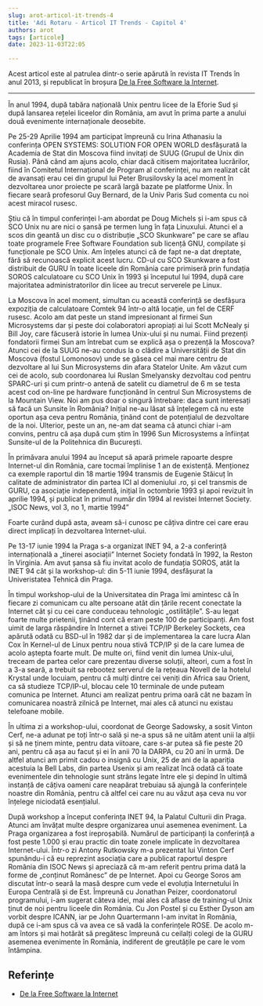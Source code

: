 ```yaml
---
slug: arot-articol-it-trends-4
title: 'Adi Rotaru - Articol IT Trends - Capitol 4'
authors: arot
tags: [articole]
date: 2023-11-03T22:05

---
```


Acest articol este al patrulea dintr-o serie apărută în revista IT Trends
în anul 2013, și republicat în broșura
[De la Free Software la Internet](https://cronica-it.github.io/archive/assets/arot/Brosura_Alex_Rotaru_A5_Tipar.pdf).

<!-- truncate -->

---

În anul 1994, după tabăra națională Unix pentru licee de la Eforie Sud
și după lansarea rețelei liceelor din România, am avut în prima parte a anului două evenimente internaționale deosebite.

Pe 25-29 Aprilie 1994 am participat împreună cu Irina Athanasiu la conferința OPEN SYSTEMS: SOLUTION FOR OPEN WORLD desfășurată la Academia de Stat din Moscova fiind invitați de SUUG (Grupul de Unix din Rusia). Până când am ajuns acolo, chiar dacă citisem majoritatea lucrărilor, fiind în Comitetul Internațional de Program al conferinței, nu am realizat cât de avansați erau cei din grupul lui Peter Brusilovsky la acel moment în dezvoltarea unor proiecte pe scară largă bazate pe platforme Unix. În fiecare seară profesorul Guy Bernard, de la Univ Paris Sud comenta cu noi acest miracol rusesc.

Știu că în timpul conferinței l-am abordat pe Doug Michels și i-am spus că SCO Unix nu
are nici o șansă pe termen lung în fața Linuxului. Atunci el a scos din geantă un disc cu o distribuție „SCO Skunkware” pe care se aflau toate programele Free Software Foundation sub licență GNU, compilate și funcționale pe SCO Unix. Am înțeles atunci că de fapt ne-a dat dreptate, fără să recunoască explicit acest lucru. CD-ul cu SCO Skunkware a fost distribuit de GURU în toate liceele din România care primiseră prin fundația SOROS calculatoare cu SCO Unix în 1993 și începutul lui 1994, după care majoritatea administratorilor din licee au trecut serverele pe Linux.

La Moscova în acel moment, simultan cu această conferință se desfășura expoziția de calculatoare Comtek 94 într-o altă locație, un fel de CERF rusesc. Acolo am dat peste un
stand impresionant al firmei Sun Microsystems dar și peste doi colaboratori apropiați ai lui Scott McNealy și Bill Joy, care făcuseră istorie în lumea Unix-ului și nu numai. Fiind prezenți fondatorii firmei Sun am întrebat cum se explică așa o prezență la Moscova? Atunci cei de la SUUG ne-au condus la o clădire a Universității de Stat din Moscova (fostul Lomonosov) unde se găsea cel mai mare centru de dezvoltare al lui Sun Microsystems din afara Statelor Unite. Am văzut cum cei de acolo, sub coordonarea lui Ruslan Smelyansky dezvoltau cod pentru SPARC-uri și cum printr-o antenă de satelit cu diametrul de 6 m se testa acest cod on-line pe hardware funcționând în centrul Sun Microsystems de la Mountain View. Noi am pus doar o singură întrebare: daca sunt interesați să facă un Sunsite în România? Inițial ne-au lăsat să înțelegem că nu este oportun așa ceva pentru România, ținând cont de potențialul de dezvoltare de la noi. Ulterior, peste un an, ne-am dat seama că atunci chiar i-am convins, pentru că așa după cum știm în 1996 Sun Microsystems a înființat Sunsite-ul de la Politehnica din București.

În primăvara anului 1994 au început să apară primele rapoarte despre Internet-ul din România, care tocmai împlinise 1 an de existență. Menționez ca exemple raportul din 18 martie 1994 transmis de Eugenie Stăicuț în calitate de administrator din partea ICI al domeniului .ro, și cel transmis de GURU, ca asociație independentă, inițial în octombrie 1993 și apoi revizuit în aprilie 1994, și publicat în primul număr din 1994 al revistei Internet Society. „ISOC News, vol 3, no 1, martie 1994”

Foarte curând după asta, aveam să-i cunosc pe câțiva dintre cei care erau direct implicați în dezvoltarea Internet-ului.

Pe 13-17 iunie 1994 la Praga s-a organizat INET 94, a 2-a conferință internațională a „tinerei asociații” Internet Society fondată în 1992, la Reston în Virginia. Am avut șansa să fiu invitat acolo de fundația SOROS, atât la INET 94 cât și la workshop-ul: din 5-11 iunie 1994, desfășurat la Univeristatea Tehnică din Praga.

În timpul workshop-ului de la Universitatea din Praga îmi amintesc că în fiecare zi comunicam cu alte persoane atât din țările recent conectate la Internet cât și cu cei care conduceau tehnologic „ostilitățile”. S-au legat foarte multe prietenii, ținând cont că eram peste 100 de participanți. Am fost uimit de larga răspândire în Internet a stivei TCP/IP Berkeley Sockets, cea apărută odată cu BSD-ul în 1982 dar și de implementarea la care lucra Alan Cox în Kernel-ul de Linux pentru noua stivă TCP/IP și de la care lumea de acolo aștepta foarte mult. De multe ori, fiind venit din lumea Unix-ului, treceam de partea celor care prezentau diverse soluții, alteori, cum a fost în a 3-a seară, a trebuit sa rebootez serverul de la rețeaua Novell de la hotelul Krystal unde locuiam, pentru că mulți dintre cei veniți din Africa sau Orient, ca să studieze TCP/IP-ul, blocau cele 10 terminale de unde puteam comunica pe Internet. Atunci am realizat pentru prima oară cât ne bazam în comunicarea noastră zilnică pe Internet, mai ales că atunci nu existau telefoane mobile.

În ultima zi a workshop-ului, coordonat de George Sadowsky, a sosit Vinton Cerf, ne-a adunat pe toți într-o sală și ne-a spus să ne uităm atent unii la alții și să ne ținem minte, pentru data viitoare, care s-ar putea să fie peste 20 ani, pentru că așa au facut și ei în anii 70 la DARPA, cu 20 ani în urmă. De altfel atunci am primit cadou o insignă cu
Unix, 25 de ani de la apariția acestuia la Bell Labs, din partea Usenix și am realizat încă odată că toate evenimentele din tehnologie sunt strâns legate între ele și depind în ultimă instanță de câțiva oameni care neapărat trebuiau să ajungă la conferințele noastre din România, pentru că altfel cei care nu au văzut așa ceva nu vor înțelege niciodată esențialul.

Dupã workshop a început conferința INET 94, la Palatul Culturii din Praga. Atunci am învățat multe despre organizarea unui asemenea eveniment. La Praga organizarea a fost ireproșabilă. Numărul de participanți la conferință a fost peste 1.000 și erau practic din toate zonele implicate în dezvoltarea Internet-ului. Într-o zi Antony Rutkowsky m-a prezentat lui Vinton Cerf spunându-i că eu reprezint asociația care a publicat raportul
despre România din ISOC News și apreciază că m-am referit pentru prima dată la forme de „conținut Românesc” de pe Internet. Apoi cu George Soros am discutat într-o seară la masă despre cum vede el evoluția Internetului în Europa Centrală și de Est. Împreună cu Jonathan Peizer, coordonatorul programului, i-am sugerat câteva idei, mai ales că aflase de training-ul Unix ținut de noi pentru liceele din România. Cu Jon Postel și cu Esther Dyson am vorbit despre ICANN, iar pe John Quartermann l-am invitat în România, după ce i-am spus că va avea ce să vadă la conferințele ROSE. De acolo m-am întors și mai hotărât să pregătesc împreună cu ceilalți colegi de la GURU asemenea evenimente în România, indiferent de greutățile pe care le vom întâmpina.

## Referințe

- [De la Free Software la Internet](https://cronica-it.github.io/archive/assets/arot/Brosura_Alex_Rotaru_A5_Tipar.pdf)
